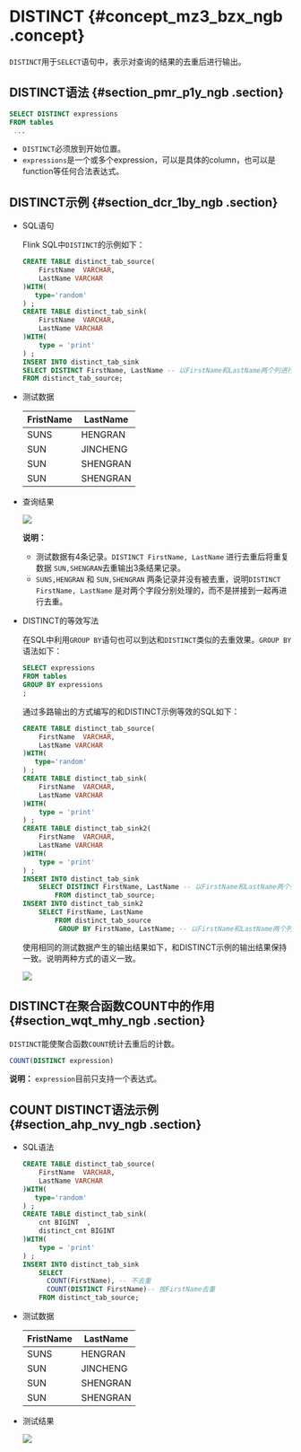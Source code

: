 # DISTINCT {#concept_mz3_bzx_ngb .concept}

`DISTINCT`用于`SELECT`语句中，表示对查询的结果的去重后进行输出。

## DISTINCT语法 {#section_pmr_p1y_ngb .section}

```sql
SELECT DISTINCT expressions 
FROM tables
 ...

```

-   `DISTINCT`必须放到开始位置。
-   `expressions`是一个或多个expression，可以是具体的column，也可以是function等任何合法表达式。

## DISTINCT示例 {#section_dcr_1by_ngb .section}

-   SQL语句

    Flink SQL中`DISTINCT`的示例如下：

    ```sql
    CREATE TABLE distinct_tab_source(
        FirstName  VARCHAR,
        LastName VARCHAR
    )WITH(
       type='random'
    ) ;
    CREATE TABLE distinct_tab_sink(
        FirstName  VARCHAR,
        LastName VARCHAR
    )WITH(
        type = 'print'
    ) ;
    INSERT INTO distinct_tab_sink 
    SELECT DISTINCT FirstName, LastName -- 以FirstName和LastName两个列进行去重
    FROM distinct_tab_source;
    ```

-   测试数据

    |FristName|LastName|
    |---------|--------|
    |SUNS|HENGRAN|
    |SUN|JINCHENG|
    |SUN|SHENGRAN|
    |SUN|SHENGRAN|

-   查询结果

    ![](http://static-aliyun-doc.oss-cn-hangzhou.aliyuncs.com/assets/img/117137/154822256937912_zh-CN.png)

    **说明：** 

    -   测试数据有4条记录。`DISTINCT FirstName, LastName` 进行去重后将重复数据 `SUN,SHENGRAN`去重输出3条结果记录。
    -   `SUNS,HENGRAN` 和 `SUN,SHENGRAN` 两条记录并没有被去重，说明`DISTINCT FirstName, LastName` 是对两个字段分别处理的，而不是拼接到一起再进行去重。
-   DISTINCT的等效写法

    在SQL中利用`GROUP BY`语句也可以到达和`DISTINCT`类似的去重效果。`GROUP BY`语法如下：

    ```sql
    SELECT expressions 
    FROM tables
    GROUP BY expressions 
    ;
    
    ```

    通过多路输出的方式编写的和DISTINCT示例等效的SQL如下：

    ```sql
    CREATE TABLE distinct_tab_source(
        FirstName  VARCHAR,
        LastName VARCHAR
    )WITH(
       type='random'
    ) ;
    CREATE TABLE distinct_tab_sink(
        FirstName  VARCHAR,
        LastName VARCHAR
    )WITH(
        type = 'print'
    ) ;
    CREATE TABLE distinct_tab_sink2(
        FirstName  VARCHAR,
        LastName VARCHAR
    )WITH(
        type = 'print'
    ) ;
    INSERT INTO distinct_tab_sink 
        SELECT DISTINCT FirstName, LastName -- 以FirstName和LastName两个列进行去重
            FROM distinct_tab_source;
    INSERT INTO distinct_tab_sink2 
        SELECT FirstName, LastName
            FROM distinct_tab_source
             GROUP BY FirstName, LastName; -- 以FirstName和LastName两个列进行去重
    
    ```

    使用相同的测试数据产生的输出结果如下，和DISTINCT示例的输出结果保持一致。说明两种方式的语义一致。

    ![](http://static-aliyun-doc.oss-cn-hangzhou.aliyuncs.com/assets/img/117137/154822256937913_zh-CN.png)


## DISTINCT在聚合函数COUNT中的作用 {#section_wqt_mhy_ngb .section}

`DISTINCT`能使聚合函数`COUNT`统计去重后的计数。

```sql
COUNT(DISTINCT expression)
```

**说明：** `expression`目前只支持一个表达式。

## COUNT DISTINCT语法示例 {#section_ahp_nvy_ngb .section}

-   SQL语法

    ```sql
    CREATE TABLE distinct_tab_source(
        FirstName  VARCHAR,
        LastName VARCHAR
    )WITH(
       type='random'
    ) ;
    CREATE TABLE distinct_tab_sink(
        cnt BIGINT  ,
        distinct_cnt BIGINT
    )WITH(
        type = 'print'
    ) ;
    INSERT INTO distinct_tab_sink 
        SELECT 
          COUNT(FirstName), -- 不去重
          COUNT(DISTINCT FirstName)-- 按FirstName去重
        FROM distinct_tab_source;
    
    ```

-   测试数据

    |FristName|LastName|
    |---------|--------|
    |SUNS|HENGRAN|
    |SUN|JINCHENG|
    |SUN|SHENGRAN|
    |SUN|SHENGRAN|

-   测试结果

    ![](http://static-aliyun-doc.oss-cn-hangzhou.aliyuncs.com/assets/img/117137/154822256937914_zh-CN.png)


